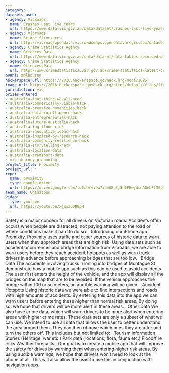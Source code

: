 ```yaml
---
category: ''
datasets_used:
- agency: VicRoads
  name: Crashes Last Five Years
  url: https://www.data.vic.gov.au/data/dataset/crashes-last-five-years
- agency: Vicroads
  name: Bridge Structures
  url: http://vicroadsopendata.vicroadsmaps.opendata.arcgis.com/datasets/ef496e07eae049a3bb94351bc496dd6a_0?uiTab=table
- agency: Crime Statistics Agency
  name: Offences Data
  url: https://www.data.vic.gov.au/data/dataset/data-tables-recorded-offences/resource/74c9e8c8-fc82-41d5-abb0-6c39c8f76ebf
- agency: Crime Statistics Agency
  name: Offences Data
  url: http://www.crimestatistics.vic.gov.au/crime-statistics/latest-crime-data/download-data
event: melbourne
hackerspace_url: https://2016.hackerspace.govhack.org/node/1026
image_url: https://2016.hackerspace.govhack.org/sites/default/files/field/image/logo1024.png
jurisdiction: vic
prizes-entered:
- australia-that-thing-we-all-need
- australia-commerically-viable-hack
- australia-creative-humanities-hack
- australia-data-intelligence-hack
- australia-entrepreneurial-hack
- australia-future-australia-hack
- australia-iag-flood-risk
- australia-innovative-ideas-hack
- australia-inspired-by-research-hack
- australia-community-resilience-hack
- australia-storytelling-hack
- australia-location-data
- australia-transport-data
- vic-journey-plannning
project_title: Proximity
project_url: ''
repo:
  name: proximity
  type: google-drive
  url: https://drive.google.com/folderview?id=0B_3j5h5PEwjdcnA0eUFfMGpTcXc&usp=sharing
team_name: Chinatown
video:
  type: youtube
  url: https://youtu.be/xjWwZG088pM
---
```


Safety is a major concern for all drivers on Victorian roads. Accidents often occurs when people are distracted, not paying attention to the road or where conditions make it hard to do so.
 
Introducing our iPhone app Promixity. Proximity uses traffic and other sources of historic data to warn users when they approach areas that are high risk. Using data sets such as accident occurrences and bridge information from Vicroads, we are able to warn users before they reach accident hotspots as well as warn truck drivers in advance before approaching bridges that are too low.
 
Bridge Data
The accidents involving trucks running into bridges at Montague St demonstrate how a mobile app such as this can be used to avoid accidents. The user first enters the height of the vehicle, and the app will display all the bridges on the map that are to be avoided. If the vehicle approaches the bridge within 100 or so meters, an audible warning will be given.
 
Accident Hotspots
Using historic data we were able to find intersections and roads with high amounts of accidents. By entering this data into the app we can warn users before entering these higher than normal risk areas. By doing so, we hope that drivers will be more alert in these areas.
 
Other Data
We also have crime data, which will warn drivers to be more alert when entering areas with higher crime rates.
These data sets are only a subset of what we can use. We intend to use all data that allows the user to better understand the area around them. They can then choose which ones they are after and turn the others off. This includes but not limited to:
 
Tourism information
Stories (Heritage, war etc.)
Park data (locations, flora, fauna etc.)
Flood/fire risks
Weather forecasts
 
Our goal is to create a mobile app that will improve the safety for drives by warning them when entering higher risk areas. By using audible warnings, we hope that drivers won’t need to look at the phone at all. This will also allow the user to use this in conjunction with navigation apps.